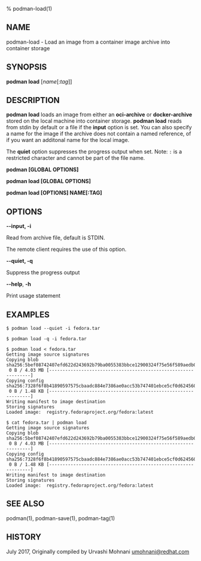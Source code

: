 % podman-load(1)

## NAME
podman\-load - Load an image from a container image archive into container storage

## SYNOPSIS
**podman load** [*name*[:*tag*]]

## DESCRIPTION
**podman load** loads an image from either an **oci-archive** or **docker-archive** stored on the local machine into container storage. **podman load** reads from stdin by default or a file if the **input** option is set.
You can also specify a name for the image if the archive does not contain a named reference, of if you want an additonal name for the local image.

The **quiet** option suppresses the progress output when set.
Note: `:` is a restricted character and cannot be part of the file name.


**podman [GLOBAL OPTIONS]**

**podman load [GLOBAL OPTIONS]**

**podman load [OPTIONS] NAME[:TAG]**

## OPTIONS

**--input, -i**

Read from archive file, default is STDIN.

The remote client requires the use of this option.

**--quiet, -q**

Suppress the progress output

**--help**, **-h**

Print usage statement

## EXAMPLES

```
$ podman load --quiet -i fedora.tar
```

```
$ podman load -q -i fedora.tar
```

```
$ podman load < fedora.tar
Getting image source signatures
Copying blob sha256:5bef08742407efd622d243692b79ba0055383bbce12900324f75e56f589aedb0
 0 B / 4.03 MB [---------------------------------------------------------------]
Copying config sha256:7328f6f8b41890597575cbaadc884e7386ae0acc53b747401ebce5cf0d624560
 0 B / 1.48 KB [---------------------------------------------------------------]
Writing manifest to image destination
Storing signatures
Loaded image:  registry.fedoraproject.org/fedora:latest
```

```
$ cat fedora.tar | podman load
Getting image source signatures
Copying blob sha256:5bef08742407efd622d243692b79ba0055383bbce12900324f75e56f589aedb0
 0 B / 4.03 MB [---------------------------------------------------------------]
Copying config sha256:7328f6f8b41890597575cbaadc884e7386ae0acc53b747401ebce5cf0d624560
 0 B / 1.48 KB [---------------------------------------------------------------]
Writing manifest to image destination
Storing signatures
Loaded image:  registry.fedoraproject.org/fedora:latest
```

## SEE ALSO
podman(1), podman-save(1), podman-tag(1)

## HISTORY
July 2017, Originally compiled by Urvashi Mohnani <umohnani@redhat.com>
